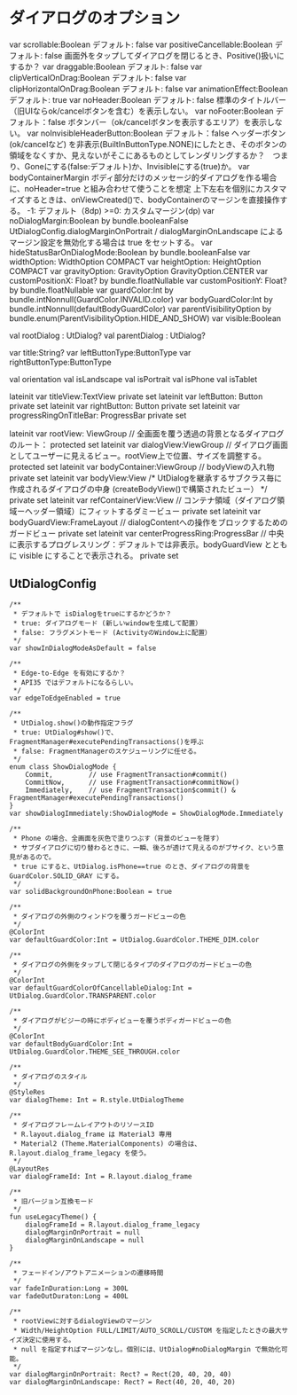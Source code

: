 # ダイアログのオプション

var scrollable:Boolean 
    デフォルト: false
var positiveCancellable:Boolean
    デフォルト: false
    画面外をタップしてダイアログを閉じるとき、Positive()扱いにするか？
var draggable:Boolean
    デフォルト: false
var clipVerticalOnDrag:Boolean
    デフォルト: false
var clipHorizontalOnDrag:Boolean
    デフォルト: false
var animationEffect:Boolean
    デフォルト: true
var noHeader:Boolean
    デフォルト: false
    標準のタイトルバー（旧UIならok/cancelボタンを含む）を表示しない。
var noFooter:Boolean
    デフォルト：false
    ボタンバー（ok/cancelボタンを表示するエリア）を表示しない。
var noInvisibleHeaderButton:Boolean
    デフォルト：false
    ヘッダーボタン(ok/cancelなど) を非表示(BuiltInButtonType.NONE)にしたとき、そのボタンの領域をなくすか、見えないがそこにあるものとしてレンダリングするか？　つまり、Goneにする(false:デフォルト)か、Invisibleにする(true)か。
var bodyContainerMargin
     ボディ部分だけのメッセージ的ダイアログを作る場合に、noHeader=true と組み合わせて使うことを想定
     上下左右を個別にカスタマイズするときは、onViewCreated()で、bodyContainerのマージンを直接操作する。
    -1: デフォルト（8dp)
    >=0: カスタムマージン(dp)
var noDialogMargin:Boolean by bundle.booleanFalse
     UtDialogConfig.dialogMarginOnPortrait / dialogMarginOnLandscape によるマージン設定を無効化する場合は true をセットする。
var hideStatusBarOnDialogMode:Boolean by bundle.booleanFalse
var widthOption: WidthOption
    COMPACT
var heightOption: HeightOption
    COMPACT
var gravityOption: GravityOption
    GravityOption.CENTER
var customPositionX: Float? by bundle.floatNullable
var customPositionY: Float? by bundle.floatNullable
var guardColor:Int by bundle.intNonnull(GuardColor.INVALID.color)
var bodyGuardColor:Int by bundle.intNonnull(defaultBodyGuardColor)
var parentVisibilityOption by bundle.enum(ParentVisibilityOption.HIDE_AND_SHOW)
var visible:Boolean


val rootDialog : UtDialog?
val parentDialog : UtDialog?

var title:String?
var leftButtonType:ButtonType
var rightButtonType:ButtonType

val orientation
val isLandscape
val isPortrait
val isPhone
val isTablet

lateinit var titleView:TextView
    private set
lateinit var leftButton: Button
    private set
lateinit var rightButton: Button
    private set
lateinit var progressRingOnTitleBar: ProgressBar
    private set

lateinit var rootView: ViewGroup              // 全画面を覆う透過の背景となるダイアログのルート：
    protected set
lateinit var dialogView:ViewGroup        // ダイアログ画面としてユーザーに見えるビュー。rootView上で位置、サイズを調整する。
    protected set
lateinit var bodyContainer:ViewGroup          // bodyViewの入れ物
    private set
lateinit var bodyView:View                      /* UtDialogを継承するサブクラス毎に作成されるダイアログの中身  (createBodyView()で構築されたビュー） */ private set
lateinit var refContainerView:View              // コンテナ領域（ダイアログ領域ーヘッダー領域）にフィットするダミービュー
    private set
lateinit var bodyGuardView:FrameLayout           // dialogContentへの操作をブロックするためのガードビュー
    private set
lateinit var centerProgressRing:ProgressBar     // 中央に表示するプログレスリング：デフォルトでは非表示。bodyGuardView とともに visible にすることで表示される。
    private set




## UtDialogConfig


    /**
     * デフォルトで isDialogをtrueにするかどうか？
     * true: ダイアログモード (新しいwindowを生成して配置）
     * false: フラグメントモード (ActivityのWindow上に配置）
     */
    var showInDialogModeAsDefault = false

    /**
     * Edge-to-Edge を有効にするか？
     * API35 ではデフォルトになるらしい。
     */
    var edgeToEdgeEnabled = true

    /**
     * UtDialog.show()の動作指定フラグ
     * true: UtDialog#show()で、FragmentManager#executePendingTransactions()を呼ぶ
     * false: FragmentManagerのスケジューリングに任せる。
     */
    enum class ShowDialogMode {
        Commit,         // use FragmentTransaction#commit()
        CommitNow,      // use FragmentTransaction#commitNow()
        Immediately,    // use FragmentTransaction$commit() & FragmentManager#executePendingTransactions()
    }
    var showDialogImmediately:ShowDialogMode = ShowDialogMode.Immediately

    /**
     * Phone の場合、全画面を灰色で塗りつぶす（背景のビューを隠す）
     * サブダイアログに切り替わるときに、一瞬、後ろが透けて見えるのがブサイク、という意見があるので。
     * true にすると、UtDialog.isPhone==true のとき、ダイアログの背景をGuardColor.SOLID_GRAY にする。
     */
    var solidBackgroundOnPhone:Boolean = true

    /**
     * ダイアログの外側のウィンドウを覆うガードビューの色
     */
    @ColorInt
    var defaultGuardColor:Int = UtDialog.GuardColor.THEME_DIM.color

    /**
     * ダイアログの外側をタップして閉じるタイプのダイアログのガードビューの色
     */
    @ColorInt
    var defaultGuardColorOfCancellableDialog:Int = UtDialog.GuardColor.TRANSPARENT.color

    /**
     * ダイアログがビジーの時にボディビューを覆うボディガードビューの色
     */
    @ColorInt
    var defaultBodyGuardColor:Int = UtDialog.GuardColor.THEME_SEE_THROUGH.color

    /**
     * ダイアログのスタイル
     */
    @StyleRes
    var dialogTheme: Int = R.style.UtDialogTheme

    /**
     * ダイアログフレームレイアウトのリソースID
     * R.layout.dialog_frame は Material3 専用
     * Material2 (Theme.MaterialComponents) の場合は、R.layout.dialog_frame_legacy を使う。
     */
    @LayoutRes
    var dialogFrameId: Int = R.layout.dialog_frame

    /**
     * 旧バージョン互換モード
     */
    fun useLegacyTheme() {
        dialogFrameId = R.layout.dialog_frame_legacy
        dialogMarginOnPortrait = null
        dialogMarginOnLandscape = null
    }

    /**
     * フェードイン/アウトアニメーションの遷移時間
     */
    var fadeInDuration:Long = 300L
    var fadeOutDuraton:Long = 400L

    /**
     * rootViewに対するdialogViewのマージン
     * Width/HeightOption FULL/LIMIT/AUTO_SCROLL/CUSTOM を指定したときの最大サイズ決定に使用する。
     * null を指定すればマージンなし。個別には、UtDialog#noDialogMargin で無効化可能。
     */
    var dialogMarginOnPortrait: Rect? = Rect(20, 40, 20, 40)
    var dialogMarginOnLandscape: Rect? = Rect(40, 20, 40, 20)
